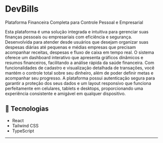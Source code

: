 # DevBills


Plataforma Financeira Completa para Controle Pessoal e Empresarial

  Esta plataforma é uma solução integrada e intuitiva para gerenciar suas finanças pessoais ou empresariais com eficiência e segurança. Desenvolvida para atender desde usuários que desejam organizar suas despesas diárias até pequenas e médias empresas que precisam acompanhar receitas, despesas e fluxo de caixa em tempo real.
  O sistema oferece um dashboard interativo que apresenta gráficos dinâmicos e resumos financeiros, facilitando a análise rápida da saúde financeira. Com funcionalidades de cadastro e visualização detalhada de transações, você mantém o controle total sobre seu dinheiro, além de poder definir metas e acompanhar seu progresso.
  A plataforma possui autenticação segura para garantir a proteção dos seus dados e um layout responsivo que funciona perfeitamente em celulares, tablets e desktops, proporcionando uma experiência consistente e amigável em qualquer dispositivo.

## 📁 Tecnologias
- React
- Tailwind CSS
- TypeScript

---

